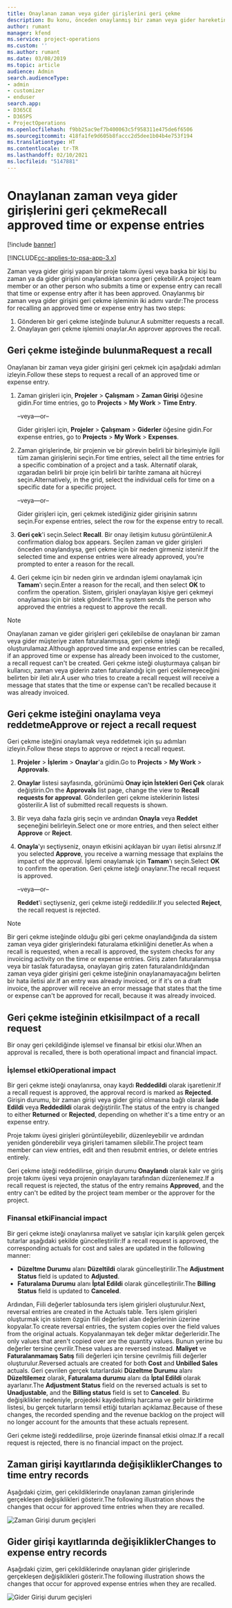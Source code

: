 ```yaml
---
title: Onaylanan zaman veya gider girişlerini geri çekme
description: Bu konu, önceden onaylanmış bir zaman veya gider hareketini geri çekme hakkında bilgi sağlar.
author: rumant
manager: kfend
ms.service: project-operations
ms.custom: ''
ms.author: rumant
ms.date: 03/08/2019
ms.topic: article
audience: Admin
search.audienceType:
- admin
- customizer
- enduser
search.app:
- D365CE
- D365PS
- ProjectOperations
ms.openlocfilehash: f9bb25ac9ef7b400063c5f958311e475de6f6506
ms.sourcegitcommit: 418fa1fe9d605b8faccc2d5dee1b04b4e753f194
ms.translationtype: HT
ms.contentlocale: tr-TR
ms.lasthandoff: 02/10/2021
ms.locfileid: "5147881"
---
```

# <a name="recall-approved-time-or-expense-entries"></a><span data-ttu-id="2f4a0-103">Onaylanan zaman veya gider girişlerini geri çekme</span><span class="sxs-lookup"><span data-stu-id="2f4a0-103">Recall approved time or expense entries</span></span>

[!include [banner](../includes/psa-now-project-operations.md)]

[!INCLUDE[cc-applies-to-psa-app-3.x](../includes/cc-applies-to-psa-app-3x.md)]

<span data-ttu-id="2f4a0-104">Zaman veya gider girişi yapan bir proje takımı üyesi veya başka bir kişi bu zaman ya da gider girişini onaylandıktan sonra geri çekebilir.</span><span class="sxs-lookup"><span data-stu-id="2f4a0-104">A project team member or an other person who submits a time or expense entry can recall that time or expense entry after it has been approved.</span></span> <span data-ttu-id="2f4a0-105">Onaylanmış bir zaman veya gider girişini geri çekme işleminin iki adımı vardır:</span><span class="sxs-lookup"><span data-stu-id="2f4a0-105">The process for recalling an approved time or expense entry has two steps:</span></span>

1. <span data-ttu-id="2f4a0-106">Gönderen bir geri çekme isteğinde bulunur.</span><span class="sxs-lookup"><span data-stu-id="2f4a0-106">A submitter requests a recall.</span></span>
2. <span data-ttu-id="2f4a0-107">Onaylayan geri çekme işlemini onaylar.</span><span class="sxs-lookup"><span data-stu-id="2f4a0-107">An approver approves the recall.</span></span>

## <a name="request-a-recall"></a><span data-ttu-id="2f4a0-108">Geri çekme isteğinde bulunma</span><span class="sxs-lookup"><span data-stu-id="2f4a0-108">Request a recall</span></span>

<span data-ttu-id="2f4a0-109">Onaylanan bir zaman veya gider girişini geri çekmek için aşağıdaki adımları izleyin.</span><span class="sxs-lookup"><span data-stu-id="2f4a0-109">Follow these steps to request a recall of an approved time or expense entry.</span></span>

1. <span data-ttu-id="2f4a0-110">Zaman girişleri için, **Projeler** \> **Çalışmam** \> **Zaman Girişi** öğesine gidin.</span><span class="sxs-lookup"><span data-stu-id="2f4a0-110">For time entries, go to **Projects** \> **My Work** \> **Time Entry**.</span></span>

    <span data-ttu-id="2f4a0-111">–veya–</span><span class="sxs-lookup"><span data-stu-id="2f4a0-111">–or–</span></span>

    <span data-ttu-id="2f4a0-112">Gider girişleri için, **Projeler** \> **Çalışmam** \> **Giderler** öğesine gidin.</span><span class="sxs-lookup"><span data-stu-id="2f4a0-112">For expense entries, go to **Projects** \> **My Work** \> **Expenses**.</span></span>

2. <span data-ttu-id="2f4a0-113">Zaman girişlerinde, bir projenin ve bir görevin belirli bir birleşimiyle ilgili tüm zaman girişlerini seçin.</span><span class="sxs-lookup"><span data-stu-id="2f4a0-113">For time entries, select all the time entries for a specific combination of a project and a task.</span></span> <span data-ttu-id="2f4a0-114">Alternatif olarak, ızgaradan belirli bir proje için belirli bir tarihte zamana ait hücreyi seçin.</span><span class="sxs-lookup"><span data-stu-id="2f4a0-114">Alternatively, in the grid, select the individual cells for time on a specific date for a specific project.</span></span>

    <span data-ttu-id="2f4a0-115">–veya–</span><span class="sxs-lookup"><span data-stu-id="2f4a0-115">–or–</span></span>

    <span data-ttu-id="2f4a0-116">Gider girişleri için, geri çekmek istediğiniz gider girişinin satırını seçin.</span><span class="sxs-lookup"><span data-stu-id="2f4a0-116">For expense entries, select the row for the expense entry to recall.</span></span>

3. <span data-ttu-id="2f4a0-117">**Geri çek**'i seçin.</span><span class="sxs-lookup"><span data-stu-id="2f4a0-117">Select **Recall**.</span></span> <span data-ttu-id="2f4a0-118">Bir onay iletişim kutusu görüntülenir.</span><span class="sxs-lookup"><span data-stu-id="2f4a0-118">A confirmation dialog box appears.</span></span> <span data-ttu-id="2f4a0-119">Seçilen zaman ve gider girişleri önceden onaylandıysa, geri çekme için bir neden girmeniz istenir.</span><span class="sxs-lookup"><span data-stu-id="2f4a0-119">If the selected time and expense entries were already approved, you're prompted to enter a reason for the recall.</span></span>
4. <span data-ttu-id="2f4a0-120">Geri çekme için bir neden girin ve ardından işlemi onaylamak için **Tamam**'ı seçin.</span><span class="sxs-lookup"><span data-stu-id="2f4a0-120">Enter a reason for the recall, and then select **OK** to confirm the operation.</span></span> <span data-ttu-id="2f4a0-121">Sistem, girişleri onaylayan kişiye geri çekmeyi onaylaması için bir istek gönderir.</span><span class="sxs-lookup"><span data-stu-id="2f4a0-121">The system sends the person who approved the entries a request to approve the recall.</span></span>

> [!NOTE]
> <span data-ttu-id="2f4a0-122">Onaylanan zaman ve gider girişleri geri çekilebilse de onaylanan bir zaman veya gider müşteriye zaten faturalanmışsa, geri çekme isteği oluşturulamaz.</span><span class="sxs-lookup"><span data-stu-id="2f4a0-122">Although approved time and expense entries can be recalled, if an approved time or expense has already been invoiced to the customer, a recall request can't be created.</span></span> <span data-ttu-id="2f4a0-123">Geri çekme isteği oluşturmaya çalışan bir kullanıcı, zaman veya giderin zaten faturalandığı için geri çekilemeyeceğini belirten bir ileti alır.</span><span class="sxs-lookup"><span data-stu-id="2f4a0-123">A user who tries to create a recall request will receive a message that states that the time or expense can't be recalled because it was already invoiced.</span></span>

## <a name="approve-or-reject-a-recall-request"></a><span data-ttu-id="2f4a0-124">Geri çekme isteğini onaylama veya reddetme</span><span class="sxs-lookup"><span data-stu-id="2f4a0-124">Approve or reject a recall request</span></span>

<span data-ttu-id="2f4a0-125">Geri çekme isteğini onaylamak veya reddetmek için şu adımları izleyin.</span><span class="sxs-lookup"><span data-stu-id="2f4a0-125">Follow these steps to approve or reject a recall request.</span></span>

1. <span data-ttu-id="2f4a0-126">**Projeler** \> **İşlerim** \> **Onaylar**'a gidin.</span><span class="sxs-lookup"><span data-stu-id="2f4a0-126">Go to **Projects** \> **My Work** \> **Approvals**.</span></span>
2. <span data-ttu-id="2f4a0-127">**Onaylar** listesi sayfasında, görünümü **Onay için İstekleri Geri Çek** olarak değiştirin.</span><span class="sxs-lookup"><span data-stu-id="2f4a0-127">On the **Approvals** list page, change the view to **Recall requests for approval**.</span></span> <span data-ttu-id="2f4a0-128">Gönderilen geri çekme isteklerinin listesi gösterilir.</span><span class="sxs-lookup"><span data-stu-id="2f4a0-128">A list of submitted recall requests is shown.</span></span>
3. <span data-ttu-id="2f4a0-129">Bir veya daha fazla giriş seçin ve ardından **Onayla** veya **Reddet** seçeneğini belirleyin.</span><span class="sxs-lookup"><span data-stu-id="2f4a0-129">Select one or more entries, and then select either **Approve** or **Reject**.</span></span>
4. <span data-ttu-id="2f4a0-130">**Onayla**'yı seçtiyseniz, onayın etkisini açıklayan bir uyarı iletisi alırsınız.</span><span class="sxs-lookup"><span data-stu-id="2f4a0-130">If you selected **Approve**, you receive a warning message that explains the impact of the approval.</span></span> <span data-ttu-id="2f4a0-131">İşlemi onaylamak için **Tamam**'ı seçin.</span><span class="sxs-lookup"><span data-stu-id="2f4a0-131">Select **OK** to confirm the operation.</span></span> <span data-ttu-id="2f4a0-132">Geri çekme isteği onaylanır.</span><span class="sxs-lookup"><span data-stu-id="2f4a0-132">The recall request is approved.</span></span>

    <span data-ttu-id="2f4a0-133">–veya–</span><span class="sxs-lookup"><span data-stu-id="2f4a0-133">–or–</span></span>

    <span data-ttu-id="2f4a0-134">**Reddet**'i seçtiyseniz, geri çekme isteği reddedilir.</span><span class="sxs-lookup"><span data-stu-id="2f4a0-134">If you selected **Reject**, the recall request is rejected.</span></span>

> [!NOTE]
> <span data-ttu-id="2f4a0-135">Bir geri çekme isteğinde olduğu gibi geri çekme onaylandığında da sistem zaman veya gider girişlerindeki faturalama etkinliğini denetler.</span><span class="sxs-lookup"><span data-stu-id="2f4a0-135">As when a recall is requested, when a recall is approved, the system checks for any invoicing activity on the time or expense entries.</span></span> <span data-ttu-id="2f4a0-136">Giriş zaten faturalanmışsa veya bir taslak faturadaysa, onaylayan giriş zaten faturalandırıldığından zaman veya gider girişini geri çekme isteğinin onaylanamayacağını belirten bir hata iletisi alır.</span><span class="sxs-lookup"><span data-stu-id="2f4a0-136">If an entry was already invoiced, or if it's on a draft invoice, the approver will receive an error message that states that the time or expense can't be approved for recall, because it was already invoiced.</span></span>

## <a name="impact-of-a-recall-request"></a><span data-ttu-id="2f4a0-137">Geri çekme isteğinin etkisi</span><span class="sxs-lookup"><span data-stu-id="2f4a0-137">Impact of a recall request</span></span>

<span data-ttu-id="2f4a0-138">Bir onay geri çekildiğinde işlemsel ve finansal bir etkisi olur.</span><span class="sxs-lookup"><span data-stu-id="2f4a0-138">When an approval is recalled, there is both operational impact and financial impact.</span></span>

### <a name="operational-impact"></a><span data-ttu-id="2f4a0-139">İşlemsel etki</span><span class="sxs-lookup"><span data-stu-id="2f4a0-139">Operational impact</span></span>

<span data-ttu-id="2f4a0-140">Bir geri çekme isteği onaylanırsa, onay kaydı **Reddedildi** olarak işaretlenir.</span><span class="sxs-lookup"><span data-stu-id="2f4a0-140">If a recall request is approved, the approval record is marked as **Rejected**.</span></span> <span data-ttu-id="2f4a0-141">Girişin durumu, bir zaman girişi veya gider girişi olmasına bağlı olarak **İade Edildi** veya **Reddedildi** olarak değiştirilir.</span><span class="sxs-lookup"><span data-stu-id="2f4a0-141">The status of the entry is changed to either **Returned** or **Rejected**, depending on whether it's a time entry or an expense entry.</span></span>

<span data-ttu-id="2f4a0-142">Proje takımı üyesi girişleri görüntüleyebilir, düzenleyebilir ve ardından yeniden gönderebilir veya girişleri tamamen silebilir.</span><span class="sxs-lookup"><span data-stu-id="2f4a0-142">The project team member can view entries, edit and then resubmit entries, or delete entries entirely.</span></span>

<span data-ttu-id="2f4a0-143">Geri çekme isteği reddedilirse, girişin durumu **Onaylandı** olarak kalır ve giriş proje takımı üyesi veya projenin onaylayanı tarafından düzenlenemez.</span><span class="sxs-lookup"><span data-stu-id="2f4a0-143">If a recall request is rejected, the status of the entry remains **Approved**, and the entry can't be edited by the project team member or the approver for the project.</span></span>

### <a name="financial-impact"></a><span data-ttu-id="2f4a0-144">Finansal etki</span><span class="sxs-lookup"><span data-stu-id="2f4a0-144">Financial impact</span></span>

<span data-ttu-id="2f4a0-145">Bir geri çekme isteği onaylanırsa maliyet ve satışlar için karşılık gelen gerçek tutarlar aşağıdaki şekilde güncelleştirilir:</span><span class="sxs-lookup"><span data-stu-id="2f4a0-145">If a recall request is approved, the corresponding actuals for cost and sales are updated in the following manner:</span></span>

- <span data-ttu-id="2f4a0-146">**Düzeltme Durumu** alanı **Düzeltildi** olarak güncelleştirilir.</span><span class="sxs-lookup"><span data-stu-id="2f4a0-146">The **Adjustment Status** field is updated to **Adjusted**.</span></span>
- <span data-ttu-id="2f4a0-147">**Faturalama Durumu** alanı **İptal Edildi** olarak güncelleştirilir.</span><span class="sxs-lookup"><span data-stu-id="2f4a0-147">The **Billing Status** field is updated to **Canceled**.</span></span>

<span data-ttu-id="2f4a0-148">Ardından, Fiili değerler tablosunda ters işlem girişleri oluşturulur.</span><span class="sxs-lookup"><span data-stu-id="2f4a0-148">Next, reversal entries are created in the Actuals table.</span></span> <span data-ttu-id="2f4a0-149">Ters işlem girişleri oluşturmak için sistem özgün fiili değerleri alan değerlerinin üzerine kopyalar.</span><span class="sxs-lookup"><span data-stu-id="2f4a0-149">To create reversal entries, the system copies over the field values from the original actuals.</span></span> <span data-ttu-id="2f4a0-150">Kopyalanmayan tek değer miktar değerleridir.</span><span class="sxs-lookup"><span data-stu-id="2f4a0-150">The only values that aren't copied over are the quantity values.</span></span> <span data-ttu-id="2f4a0-151">Bunun yerine bu değerler tersine çevrilir.</span><span class="sxs-lookup"><span data-stu-id="2f4a0-151">These values are reversed instead.</span></span> <span data-ttu-id="2f4a0-152">**Maliyet** ve **Faturalanmamaış Satış** fiili değerleri için tersine çevrilmiş fiili değerler oluşturulur.</span><span class="sxs-lookup"><span data-stu-id="2f4a0-152">Reversed actuals are created for both **Cost** and **Unbilled Sales** actuals.</span></span> <span data-ttu-id="2f4a0-153">Geri çevrilen gerçek tutarlardaki **Düzeltme Durumu** alanı **Düzeltilemez** olarak, **Faturalama durumu** alanı da **İptal Edildi** olarak ayarlanır.</span><span class="sxs-lookup"><span data-stu-id="2f4a0-153">The **Adjustment Status** field on the reversed actuals is set to **Unadjustable**, and the **Billing status** field is set to **Canceled**.</span></span> <span data-ttu-id="2f4a0-154">Bu değişiklikler nedeniyle, projedeki kaydedilmiş harcama ve gelir biriktirme listesi, bu gerçek tutarların temsil ettiği tutarları açıklamaz.</span><span class="sxs-lookup"><span data-stu-id="2f4a0-154">Because of these changes, the recorded spending and the revenue backlog on the project will no longer account for the amounts that these actuals represent.</span></span>

<span data-ttu-id="2f4a0-155">Geri çekme isteği reddedilirse, proje üzerinde finansal etkisi olmaz.</span><span class="sxs-lookup"><span data-stu-id="2f4a0-155">If a recall request is rejected, there is no financial impact on the project.</span></span>

## <a name="changes-to-time-entry-records"></a><span data-ttu-id="2f4a0-156">Zaman girişi kayıtlarında değişiklikler</span><span class="sxs-lookup"><span data-stu-id="2f4a0-156">Changes to time entry records</span></span>

<span data-ttu-id="2f4a0-157">Aşağıdaki çizim, geri çekildiklerinde onaylanan zaman girişlerinde gerçekleşen değişiklikleri gösterir.</span><span class="sxs-lookup"><span data-stu-id="2f4a0-157">The following illustration shows the changes that occur for approved time entries when they are recalled.</span></span>

![Zaman Girişi durum geçişleri](media/TimeEntryStateTransitions.png)

## <a name="changes-to-expense-entry-records"></a><span data-ttu-id="2f4a0-159">Gider girişi kayıtlarında değişiklikler</span><span class="sxs-lookup"><span data-stu-id="2f4a0-159">Changes to expense entry records</span></span>

<span data-ttu-id="2f4a0-160">Aşağıdaki çizim, geri çekildiklerinde onaylanan gider girişlerinde gerçekleşen değişiklikleri gösterir.</span><span class="sxs-lookup"><span data-stu-id="2f4a0-160">The following illustration shows the changes that occur for approved expense entries when they are recalled.</span></span>

![Gider Girişi durum geçişleri](media/ExpenseEntryStateTransitions.png)

